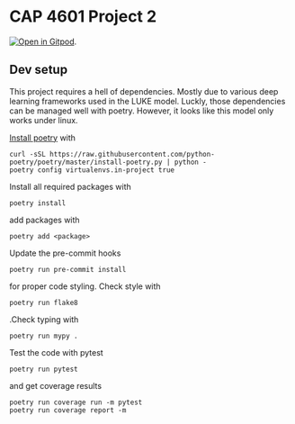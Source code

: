 # CAP 4601 Project 2

[![Open in Gitpod](https://gitpod.io/button/open-in-gitpod.svg)](https://gitpod.io/#https://github.com/TobiasJacob/cap-4601-project-2).

## Dev setup

This project requires a hell of dependencies. Mostly due to various deep learning frameworks used in the LUKE model. Luckly, those dependencies can be managed well with poetry. However, it looks like this model only works under linux.

[Install poetry](https://github.com/python-poetry/poetry) with

```console
curl -sSL https://raw.githubusercontent.com/python-poetry/poetry/master/install-poetry.py | python -
poetry config virtualenvs.in-project true
```

Install all required packages with

```console
poetry install
```

add packages with

```console
poetry add <package>
```

Update the pre-commit hooks

```console
poetry run pre-commit install
```

for proper code styling. Check style with

```console
poetry run flake8
```

.Check typing with

```console
poetry run mypy .
```

Test the code with pytest

```console
poetry run pytest
```

and get coverage results

```console
poetry run coverage run -m pytest
poetry run coverage report -m
```
